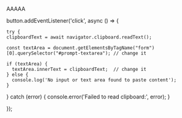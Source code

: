 AAAAA



button.addEventListener('click', async () => {

    try {
    clipboardText = await navigator.clipboard.readText();
	
    const textArea = document.getElementsByTagName("form")[0].querySelector("#prompt-textarea"); // change it
	
    if (textArea) {
      textArea.innerText = clipboardText;  // change it
    } else {
      console.log('No input or text area found to paste content');
    }
  } catch (error) {
    console.error('Failed to read clipboard:', error);
  }
  
});